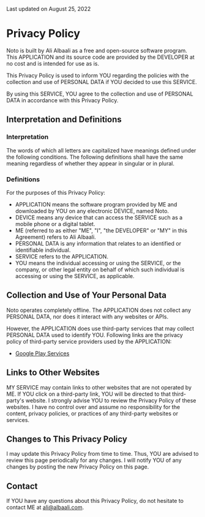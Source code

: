 Last updated on August 25, 2022

# Privacy Policy

Noto is built by Ali Albaali as a free and open-source software program. This APPLICATION and its source code are provided by the DEVELOPER at no cost
and is intended for use as is.

This Privacy Policy is used to inform YOU regarding the policies with the collection and use of PERSONAL DATA if YOU decided to use this SERVICE.

By using this SERVICE, YOU agree to the collection and use of PERSONAL DATA in accordance with this Privacy Policy.

## Interpretation and Definitions

### Interpretation

The words of which all letters are capitalized have meanings defined under the following conditions. The following definitions shall have the same
meaning regardless of whether they appear in singular or in plural.

### Definitions

For the purposes of this Privacy Policy:
- APPLICATION means the software program provided by ME and downloaded by YOU on any electronic DEVICE, named Noto. 
- DEVICE means any device that can access the SERVICE such as a mobile phone or a digital tablet.
- ME (referred to as either "ME", "I", "the DEVELOPER" or "MY" in this Agreement) refers to Ali Albaali.
- PERSONAL DATA is any information that relates to an identified or identifiable individual.
- SERVICE refers to the APPLICATION.
- YOU means the individual accessing or using the SERVICE, or the company, or other legal entity on behalf of which such individual is
accessing or using the SERVICE, as applicable.

## Collection and Use of Your Personal Data

Noto operates completely offline. The APPLICATION does not collect any PERSONAL DATA, nor does it interact with any websites or APIs.

However, the APPLICATION does use third-party services that may collect PERSONAL DATA used to identify YOU. Following links are the privacy policy of
third-party service providers used by the APPLICATION:
- [Google Play Services](https://policies.google.com/privacy)

## Links to Other Websites

MY SERVICE may contain links to other websites that are not operated by ME. If YOU click on a third-party link, YOU will be directed to that
third-party's website. I strongly advise YOU to review the Privacy Policy of these websites. I have no control over and assume no responsibility for
the content, privacy policies, or practices of any third-party websites or services.

## Changes to This Privacy Policy

I may update this Privacy Policy from time to time. Thus, YOU are advised to review this page periodically for any changes. I will notify YOU of any
changes by posting the new Privacy Policy on this page.

## Contact

If YOU have any questions about this Privacy Policy, do not hesitate to contact ME at [ali@albaali.com](mailto:ali@albaali.com).